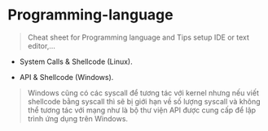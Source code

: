 # Programming-language
>Cheat sheet for Programming language and Tips setup IDE or text editor,...

* System Calls & Shellcode (Linux).

* API & Shellcode (Windows).

> Windows cũng có các syscall để tương tác với kernel nhưng nếu viết shellcode bằng syscall thì sẽ bị giới hạn về số lượng syscall và không thể tương tác với mạng như là bộ thư viện API được cung cấp để lập trình ứng dụng trên Windows.
